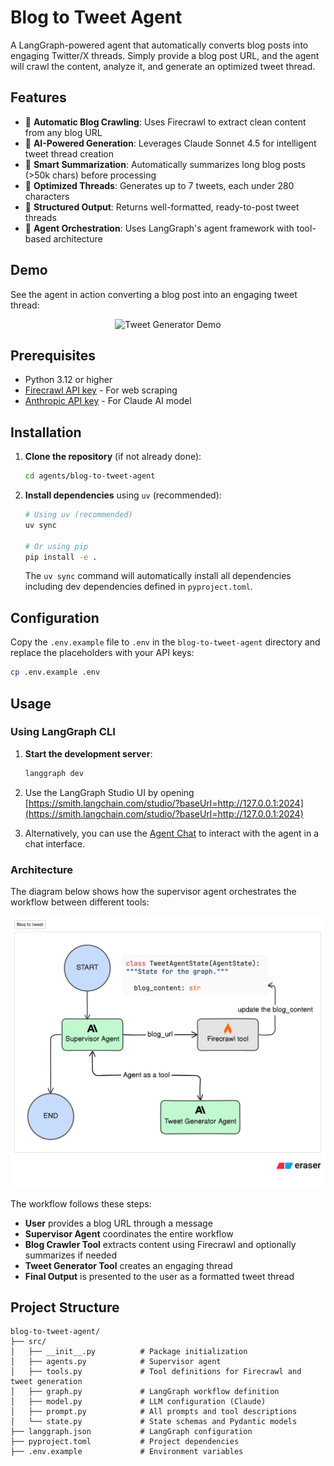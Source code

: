 # Blog to Tweet Agent

A LangGraph-powered agent that automatically converts blog posts into engaging Twitter/X threads. Simply provide a blog post URL, and the agent will crawl the content, analyze it, and generate an optimized tweet thread.

## Features

- 🔗 **Automatic Blog Crawling**: Uses Firecrawl to extract clean content from any blog URL
- 🤖 **AI-Powered Generation**: Leverages Claude Sonnet 4.5 for intelligent tweet thread creation
- 📏 **Smart Summarization**: Automatically summarizes long blog posts (>50k chars) before processing
- 🧵 **Optimized Threads**: Generates up to 7 tweets, each under 280 characters
- 🎯 **Structured Output**: Returns well-formatted, ready-to-post tweet threads
- 🔄 **Agent Orchestration**: Uses LangGraph's agent framework with tool-based architecture

## Demo

See the agent in action converting a blog post into an engaging tweet thread:

<p align="center">
  <img src="./assets/tweet-generator-demo.gif" alt="Tweet Generator Demo" width="800"/>
</p>

## Prerequisites

- Python 3.12 or higher
- [Firecrawl API key](https://firecrawl.dev) - For web scraping
- [Anthropic API key](https://console.anthropic.com/) - For Claude AI model

## Installation

1. **Clone the repository** (if not already done):

   ```bash
   cd agents/blog-to-tweet-agent
   ```

2. **Install dependencies** using `uv` (recommended):

   ```bash
   # Using uv (recommended)
   uv sync

   # Or using pip
   pip install -e .
   ```

   The `uv sync` command will automatically install all dependencies including dev dependencies defined in `pyproject.toml`.

## Configuration

Copy the `.env.example` file to `.env` in the `blog-to-tweet-agent` directory and replace the placeholders with your API keys:

```bash
cp .env.example .env
```

## Usage

### Using LangGraph CLI

1. **Start the development server**:

   ```bash
   langgraph dev
   ```

2. Use the LangGraph Studio UI by opening [https://smith.langchain.com/studio/?baseUrl=http://127.0.0.1:2024](https://smith.langchain.com/studio/?baseUrl=http://127.0.0.1:2024)

3. Alternatively, you can use the [Agent Chat](https://agentchat.vercel.app) to interact with the agent in a chat interface.

### Architecture

The diagram below shows how the supervisor agent orchestrates the workflow between different tools:

<p align="center">
  <img src="./assets/agents-architecture.png" alt="Agent Architecture" width="800"/>
</p>

The workflow follows these steps:

- **User** provides a blog URL through a message
- **Supervisor Agent** coordinates the entire workflow
- **Blog Crawler Tool** extracts content using Firecrawl and optionally summarizes if needed
- **Tweet Generator Tool** creates an engaging thread
- **Final Output** is presented to the user as a formatted tweet thread

## Project Structure

```
blog-to-tweet-agent/
├── src/
│   ├── __init__.py          # Package initialization
│   ├── agents.py            # Supervisor agent
│   ├── tools.py             # Tool definitions for Firecrawl and tweet generation
│   ├── graph.py             # LangGraph workflow definition
│   ├── model.py             # LLM configuration (Claude)
│   ├── prompt.py            # All prompts and tool descriptions
│   └── state.py             # State schemas and Pydantic models
├── langgraph.json           # LangGraph configuration
├── pyproject.toml           # Project dependencies
├── .env.example             # Environment variables
```
